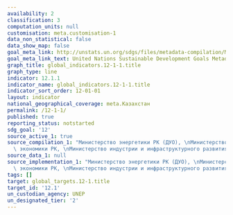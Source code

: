 ```yaml
---
availability: 2
classification: 3
computation_units: null
customisation: meta.customisation-1
data_non_statistical: false
data_show_map: false
goal_meta_link: http://unstats.un.org/sdgs/files/metadata-compilation/Metadata-Goal-12.pdf
goal_meta_link_text: United Nations Sustainable Development Goals Metadata (pdf 782kB)
graph_title: global_indicators.12-1-1.title
graph_type: line
indicator: 12.1.1
indicator_name: global_indicators.12-1-1.title
indicator_sort_order: 12-01-01
layout: indicator
national_geographical_coverage: meta.Казахстан
permalink: /12-1-1/
published: true
reporting_status: notstarted
sdg_goal: '12'
source_active_1: true
source_compilation_1: "Министерство энергетики РК (ДУО), \nМинистерство национальной\
  \ экономики РК, \nМинистерство индустрии и инфраструктурного развития РК"
source_data_1: null
source_implementation_1: "Министерство энергетики РК (ДУО), \nМинистерство национальной\
  \ экономики РК, \nМинистерство индустрии и инфраструктурного развития РК"
tags: []
target: global_targets.12-1.title
target_id: '12.1'
un_custodian_agency: UNEP
un_designated_tier: '2'
---
```


